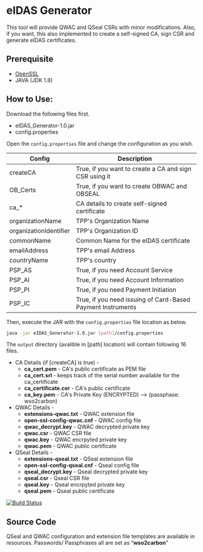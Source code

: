 # eIDAS Generator
This tool will provide QWAC and QSeal CSRs with minor modifications. Also, if you want, this also implemented to create a self-signed CA, sign CSR and generate eIDAS certificates.

## Prerequisite
- [OpenSSL](https://www.openssl.org/)
- JAVA (JDK 1.8)

## How to Use:
Download the following files first.
- eIDAS_Generator-1.0.jar
- config.properties

Open the `config.properties` file and change the configuration as you wish.

| Config | Description |
| ------ | ------ |
| createCA | True, if you want to create a CA and sign CSR using it  |
| OB_Certs | True, if you want to create OBWAC and OBSEAL  |
| ca_* | CA details to create self-signed certificate |
| organizationName | TPP's Organization Name |
| organizationIdentifier | TPP's Organization ID |
| commonName | Common Name for the eIDAS certificate |
| emailAddress | TPP's email Address |
| countryName | TPP's country |
| PSP_AS | True, if you need Account Service |
| PSP_AI | True, if you need Account Information  |
| PSP_PI | True, if you need Payment Initiation |
| PSP_IC | True, if you need issuing of Card-Based Payment Instruments |

Then, execute the JAR with the `config.properties` file location as below.
```sh
java -jar eIDAS_Generator-1.0.jar [path]/config.properties
```

The `output` directory (avalible in [path] location) will contain following 16 files.

- CA Details (if [createCA] is true) -
    - **ca_cert.pem** -  CA's public certificate as PEM file
    - **ca_cert.srl** -  keeps track of the serial number available for the ca_certificate
    - **ca_certificate.cer** -  CA's public certificate
    - **ca_key.pem** -  CA's Private Key (ENCRYPTED) --> (passphase: wso2carbon)
- QWAC Details -
    - **extensions-qwac.txt** - QWAC extension file
    - **open-ssl-config-qwac.cnf** - QWAC config file
    - **qwac_decrypt.key** - QWAC decrypted private key
    - **qwac.csr** - QWAC CSR file
    - **qwac.key** - QWAC encrpyted private key
    - **qwac.pem** - QWAC public certificate
- QSeal Details -
    - **extensions-qseal.txt** - QSeal extension file
    - **open-ssl-config-qseal.cnf** - Qseal config file
    - **qseal_decrypt.key** - Qseal decrypted private key
    - **qseal.csr** - Qseal CSR file
    - **qseal.key** - Qseal encrpyted private key
    - **qseal.pem** - Qseal public certificate


    
[![Build Status](https://travis-ci.org/joemccann/dillinger.svg?branch=master)](https://travis-ci.org/joemccann/dillinger)
## Source Code
QSeal and QWAC configuration and extension file templates are available in resources. Passwords/ Passphrases all are set as “**wso2carbon**”


